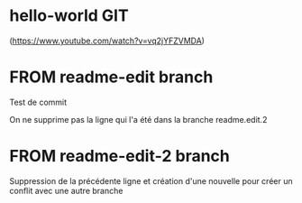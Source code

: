 # hello-world GIT

(https://www.youtube.com/watch?v=vq2jYFZVMDA)
 
# FROM readme-edit branch
Test de commit 

On ne supprime pas la ligne qui l'a été dans la branche readme.edit.2

# FROM readme-edit-2 branch
Suppression de la précédente ligne et création d'une nouvelle pour créer un conflit avec une autre branche




